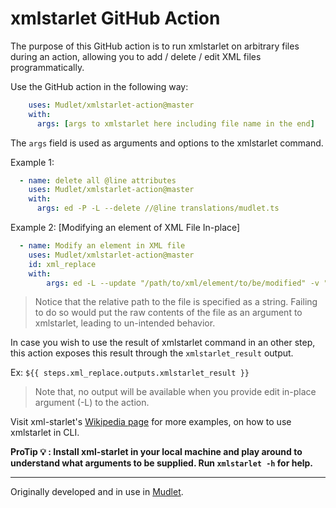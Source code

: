 # xmlstarlet GitHub Action

The purpose of this GitHub action is to run xmlstarlet on arbitrary files during an action, allowing you to add / delete / edit XML files programmatically.

Use the GitHub action in the following way:

```yml
    uses: Mudlet/xmlstarlet-action@master
    with:
      args: [args to xmlstarlet here including file name in the end]
```

The `args` field is used as arguments and options to the xmlstarlet command.

Example 1:

```yml
  - name: delete all @line attributes
    uses: Mudlet/xmlstarlet-action@master
    with:
      args: ed -P -L --delete //@line translations/mudlet.ts
```

Example 2: [Modifying an element of XML File In-place]

```yml
  - name: Modify an element in XML file
    uses: Mudlet/xmlstarlet-action@master
    id: xml_replace
    with:
        args: ed -L --update "/path/to/xml/element/to/be/modified" -v "new_value_to_be_updated" "relative_file_path.xml"
```

> Notice that the relative path to the file is specified as a string. Failing to do so would put the raw contents of the file as an argument to xmlstarlet, leading to un-intended behavior.

In case you wish to use the result of xmlstarlet command in an other step, this action exposes this result through the `xmlstarlet_result` output.

Ex: `${{ steps.xml_replace.outputs.xmlstarlet_result }}`
> Note that, no output will be available when you provide edit in-place argument (-L) to the action.

Visit xml-starlet's [Wikipedia page](https://en.wikipedia.org/wiki/XMLStarlet) for more examples, on how to use xmlstarlet in CLI.

**ProTip 💡 : Install xml-starlet in your local machine and play around to understand what arguments to be supplied. Run `xmlstarlet -h` for help.**

___

Originally developed and in use in [Mudlet](https://github.com/Mudlet/Mudlet).
